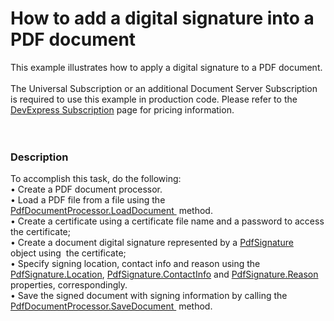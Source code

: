 # How to add a digital signature into a PDF document


This example illustrates how to apply a digital signature to a PDF document. <br><br>The Universal Subscription or an additional Document Server Subscription is required to use this example in production code. Please refer to the <a href="https://www.devexpress.com/Subscriptions/">DevExpress Subscription</a> page for pricing information. <br><br><br>


<h3>Description</h3>

To accomplish this task, do the following:<br />&bull; Create a PDF document processor.<br />&bull; Load a PDF file from a file using the <a href="https://documentation.devexpress.com/#DocumentServer/DevExpressPdfPdfDocumentProcessor_LoadDocumenttopic">PdfDocumentProcessor.LoadDocument&nbsp;</a> method.<br />&bull;&nbsp;Create a certificate using&nbsp;a certificate file name and a password to access the certificate;<br />&bull; Create a document digital signature represented by&nbsp;a <a href="https://documentation.devexpress.com/#CoreLibraries/clsDevExpressPdfPdfSignaturetopic">PdfSignature</a> object&nbsp;using&nbsp; the&nbsp;certificate;<br />&bull; Specify signing location, contact info and reason using the <a href="https://documentation.devexpress.com/#CoreLibraries/DevExpressPdfPdfSignature_Locationtopic">PdfSignature.Location</a>, <a href="https://documentation.devexpress.com/#CoreLibraries/DevExpressPdfPdfSignature_ContactInfotopic">PdfSignature.ContactInfo</a> and <a href="https://documentation.devexpress.com/#CoreLibraries/DevExpressPdfPdfSignature_Reasontopic">PdfSignature.Reason</a> properties, correspondingly.<br />&bull; Save the signed document with signing information by calling the <a href="https://documentation.devexpress.com/#DocumentServer/DevExpressPdfPdfDocumentProcessor_SaveDocumenttopic">PdfDocumentProcessor.SaveDocument&nbsp;</a> method.<br /><br /><br />

<br/>


